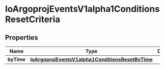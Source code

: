 

# IoArgoprojEventsV1alpha1ConditionsResetCriteria


## Properties

Name | Type | Description | Notes
------------ | ------------- | ------------- | -------------
**byTime** | [**IoArgoprojEventsV1alpha1ConditionsResetByTime**](IoArgoprojEventsV1alpha1ConditionsResetByTime.md) |  |  [optional]



